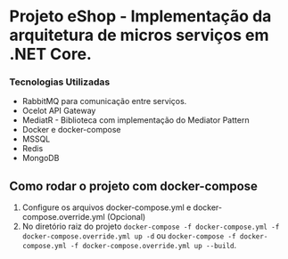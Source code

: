 # Projeto eShop - Implementação da arquitetura de micros serviços em .NET Core.
 
 ### Tecnologias Utilizadas
 * RabbitMQ para comunicação entre serviços.
 * Ocelot API Gateway
 * MediatR - Biblioteca com implementação do Mediator Pattern
 * Docker e docker-compose
 * MSSQL
 * Redis
 * MongoDB
 
 ## Como rodar o projeto com docker-compose
 1. Configure os arquivos docker-compose.yml e docker-compose.override.yml (Opcional)
 2. No diretório raiz do projeto `docker-compose -f docker-compose.yml -f docker-compose.override.yml up -d` ou `docker-compose -f docker-compose.yml -f docker-compose.override.yml up --build`.
